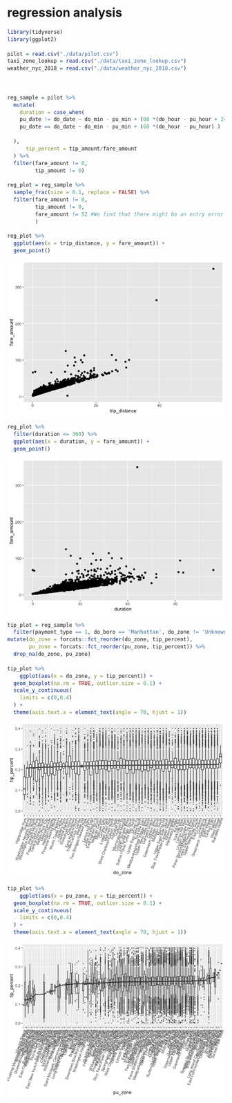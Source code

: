 regression analysis
================

``` r
library(tidyverse)
library(ggplot2)

pilot = read.csv("./data/pilot.csv")
taxi_zone_lookup = read.csv("./data/taxi_zone_lookup.csv")
weather_nyc_2018 = read.csv("./data/weather_nyc_2018.csv")


  
reg_sample = pilot %>% 
  mutate(
    duration = case_when(
    pu_date != do_date ~ do_min - pu_min + (60 *(do_hour - pu_hour + 24)),
    pu_date == do_date ~ do_min - pu_min + (60 *(do_hour - pu_hour) )

  ),
      tip_percent = tip_amount/fare_amount
  ) %>% 
  filter(fare_amount != 0,
         tip_amount != 0)

reg_plot = reg_sample %>% 
  sample_frac(size = 0.1, replace = FALSE) %>% 
  filter(fare_amount != 0,
         tip_amount != 0,
         fare_amount != 52 #We find that there might be an entry error since all records that fare_amount is 52 have different distance and duration#
         ) 

reg_plot %>% 
  ggplot(aes(x = trip_distance, y = fare_amount)) +
  geom_point()
```

![](regression_analysis_files/figure-markdown_github/unnamed-chunk-1-1.png)

``` r
reg_plot %>% 
  filter(duration <= 360) %>% 
  ggplot(aes(x = duration, y = fare_amount)) +
  geom_point()
```

![](regression_analysis_files/figure-markdown_github/unnamed-chunk-2-1.png)

``` r
tip_plot = reg_sample %>% 
  filter(payment_type == 1, do_boro == 'Manhattan', do_zone != 'Unknown', pu_zone != 'Unknown') %>% 
mutate(do_zone = forcats::fct_reorder(do_zone, tip_percent),
       pu_zone = forcats::fct_reorder(pu_zone, tip_percent)) %>% 
  drop_na(do_zone, pu_zone)

tip_plot %>% 
    ggplot(aes(x = do_zone, y = tip_percent)) +
  geom_boxplot(na.rm = TRUE, outlier.size = 0.1) +
  scale_y_continuous(
    limits = c(0,0.4)
  ) +
  theme(axis.text.x = element_text(angle = 70, hjust = 1))
```

![](regression_analysis_files/figure-markdown_github/unnamed-chunk-3-1.png)

``` r
tip_plot %>% 
    ggplot(aes(x = pu_zone, y = tip_percent)) +
  geom_boxplot(na.rm = TRUE, outlier.size = 0.1) +
  scale_y_continuous(
    limits = c(0,0.4)
  ) +
  theme(axis.text.x = element_text(angle = 70, hjust = 1))
```

![](regression_analysis_files/figure-markdown_github/unnamed-chunk-4-1.png)
